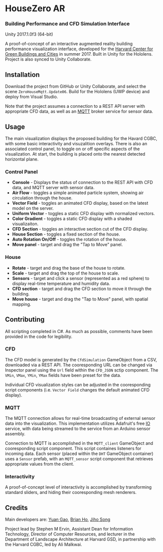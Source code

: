 # HouseZero AR
### Building Performance and CFD Simulation Interface
Unity 2017.1.0f3 (64-bit)

A proof-of-concept of an interactive augmented reality building performance visualization interface, developed for the [Harvard Center for Green Buildings and Cities](http://harvardcgbc.org/) in summer 2017. Built in Unity for the Hololens. Project is also synced to Unity Collaborate.


## Installation
Download the project from GitHub or Unity Collaborate, and select the scene `ZeroHouseMqtt.Update06`. Build for the Hololens (UWP device) and deploy from Visual Studio.

Note that the project assumes a connection to a REST API server with appropriate CFD data, as well as an [MQTT](http://mqtt.org/) broker service for sensor data.

## Usage
The main visualization displays the proposed building for the Havard CGBC, with some basic interactivity and visuzalition overlays. There is also an associated control panel, to toggle on or off specific aspects of the visualization. At start, the building is placed onto the nearest detected horizontal plane.

### Control Panel
- **Console** - Displays the status of connection to the REST API with CFD data, and MQTT server with sensor data.
- **Air Flow** - toggles a simple animated particle system, showing air circulation through the house.
- **Vector Field** - toggles an animated CFD display, based on the latest model on the server.
- **Uniform Vector** - toggles a static CFD display with normalized vectors.
- **Color Gradient** - toggles a static CFD display with a shaded visualizaiton.
- **CFD Section** - toggles an interactive section cut of the CFD display.
- **House Section** - toggles a fixed section of the house.
- **Auto Rotation On/Off** - toggles the rotation of the house.
- **Move panel** - target and drag the "Tap to Move" panel.

### House
- **Rotate** - target and drag the base of the house to rotate.
- **Scale** - target and drag the top of the house to scale.
- **Sensors** - target and click a sensor (represented as a red sphere) to display real-time temperature and humidity data.
- **CFD section** - target and drag the CFD section to move it through the building.
- **Move house** - target and drag the "Tap to Move" panel, with spatial mapping.

## Contributing
All scripting completed in C#. As much as possible, comments have been provided in the code for legibility.

### CFD
The CFD model is generated by the `CfdSimulation` GameObject from a CSV, downloaded via a REST API. The cooresponding URL can be changed via Inspector panel using the `Url` field within the `CFD_JSON` sctip component. The `VMin`, `VMax`, `YMin`, `YMax` fields have been preset for the data.

Individual CFD visualization styles can be adjusted in the cooresponding script components (i.e. `Vector Field` changes the default animated CFD display).

### MQTT
The MQTT connection allows for real-time broadcasting of external sensor data into the visualization. This implementation utilizes Adafruit's free [IO](https://io.adafruit.com) service, with data being streamed to the service from an Arduino sensor assembly.

Connection to MQTT is accomplished in the `MQTT_client` GameObject and cooresponding script component. This script containes listeners for incoming data. Each sensor (placed within the `DHT` GameObject container) uses a `Sensor` prefab, with an `MQTT_sensor` script component that retrieves appropriate values from the client.

### Interactivity
A proof-of-concept level of interactivity is accomplished by transforming standard sliders, and hiding their cooresponding mesh renderers.

## Credits
Main developers are: [Yuan Gao](http://www.yuan-gao.com), [Brian Ho](http:/www.ho-brian.com), [Jiho Song](http:/www.jiohsong.com)

Project lead by Stephen M Ervin, Assistant Dean for Information Technology, Director of Computer Resources, and lecturer in the Department of Landscape Architecture at Harvard GSD, in partnership with the Harvard CGBC, led by Ali Malkwai.
